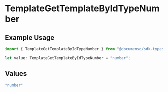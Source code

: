 # TemplateGetTemplateByIdTypeNumber

## Example Usage

```typescript
import { TemplateGetTemplateByIdTypeNumber } from "@documenso/sdk-typescript/models/operations";

let value: TemplateGetTemplateByIdTypeNumber = "number";
```

## Values

```typescript
"number"
```